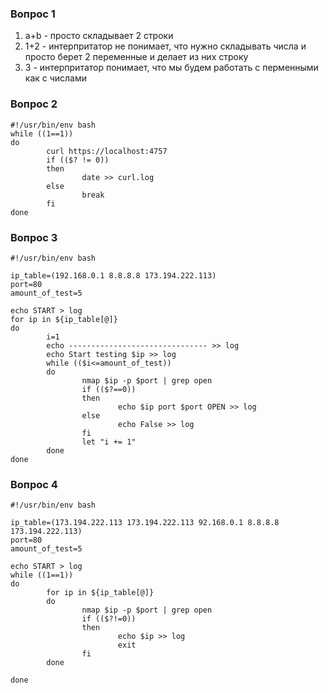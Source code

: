 ### Вопрос 1

  1) a+b - просто складывает 2 строки
  2) 1+2 - интерпритатор не понимает, что нужно складывать числа и просто берет 2 переменные и делает из них строку
  3) 3 - интерпритатор понимает, что мы будем работать с перменными как с числами

### Вопрос 2

	#!/usr/bin/env bash
	while ((1==1))
	do
			curl https://localhost:4757
			if (($? != 0))
			then
					date >> curl.log
			else
					break
			fi
	done


### Вопрос 3

    #!/usr/bin/env bash
    
    ip_table=(192.168.0.1 8.8.8.8 173.194.222.113)
    port=80
    amount_of_test=5
    
    echo START > log
    for ip in ${ip_table[@]}
    do
            i=1
            echo ------------------------------- >> log
            echo Start testing $ip >> log
            while (($i<=amount_of_test))
            do
                    nmap $ip -p $port | grep open
                    if (($?==0))
                    then
                            echo $ip port $port OPEN >> log
                    else
                            echo False >> log
                    fi
                    let "i += 1"
            done
    done

### Вопрос 4

    #!/usr/bin/env bash

    ip_table=(173.194.222.113 173.194.222.113 92.168.0.1 8.8.8.8 173.194.222.113)
    port=80
    amount_of_test=5
    
    echo START > log
    while ((1==1))
    do
            for ip in ${ip_table[@]}
            do
                    nmap $ip -p $port | grep open
                    if (($?!=0))
                    then
                            echo $ip >> log
                            exit
                    fi
            done
    
    done
